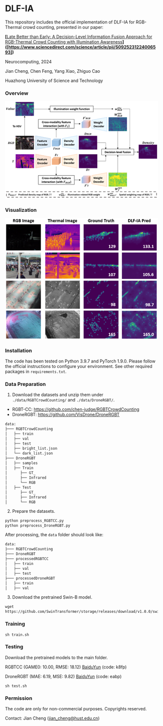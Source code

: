 # DLF-IA

This repository includes the official implementation of DLF-IA for RGB-Thermal crowd counting, presented in our paper:

**[**[Late Better than Early: A Decision-Level Information Fusion Approach for RGB-Thermal Crowd Counting with Illumination Awareness](https://github.com/hustaia/DLF-IA/blob/main)**]([https://www.sciencedirect.com/science/article/pii/S0925231224006593])**

Neurocomputing, 2024

Jian Cheng, Chen Feng, Yang Xiao, Zhiguo Cao

Huazhong University of Science and Technology

### Overview
<p align="left">
  <img src="pngs/overview.PNG" width="850" title="Overview"/>
</p>

### Visualization
<p align="left">
  <img src="pngs/visualization.PNG" width="650" title="Visualization"/>
</p>

### Installation
The code has been tested on Python 3.9.7 and PyTorch 1.9.0. Please follow the official instructions to configure your environment. See other required packages in `requirements.txt`.

### Data Preparation
1. Download the datasets and unzip them under `./data/RGBTCrowdCounting/` and `./data/DroneRGBT/`. 

- RGBT-CC: https://github.com/chen-judge/RGBTCrowdCounting
- DroneRGBT: https://github.com/VisDrone/DroneRGBT

```
data:
├─── RGBTCrowdCounting
│   ├── train
│   ├── val
│   ├── test
│   ├── bright_list.json
│   └── dark_list.json
├─── DroneRGBT
│   ├── samples
│   ├── Train
│      ├── GT_
│      ├── Infrared
│      └── RGB
│   ├── Test
│      ├── GT_
│      ├── Infrared
│      └── RGB
```

2. Prepare the datasets. 

```
python preprocess_RGBTCC.py
python preprocess_DroneRGBT.py
```

After processing, the `data` folder should look like:

```
data:
├─── RGBTCrowdCounting
├─── DroneRGBT
├─── processedRGBTCC
│   ├── train
│   ├── val
│   ├── test
├─── processedDroneRGBT
│   ├── train
│   ├── val
```

3. Download the pretrained Swin-B model. 

```
wget https://github.com/SwinTransformer/storage/releases/download/v1.0.0/swin_base_patch4_window12_384_22k.pth
```

### Training
```
sh train.sh
```

### Testing
Download the pretrained models to the main folder. 

RGBTCC (GAME0: 10.00, RMSE: 18.12) [BaiduYun](https://pan.baidu.com/s/1-KvisY4PfpW_Uk6DzPw1AA) (code: k8fp) 

DroneRGBT (MAE: 6.19, MSE: 9.82) [BaiduYun](https://pan.baidu.com/s/1_m5ea0GRosB0nW9qRwDxdQ) (code: eabp) 

```
sh test.sh
```

### Permission
The code are only for non-commercial purposes. Copyrights reserved.

Contact: 
Jian Cheng (jian_cheng@hust.edu.cn) 
